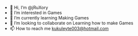 - 👋 Hi, I’m @jRuXory
- 👀 I’m interested in Games 
- 🌱 I’m currently learning Making Games
- 💞️ I’m looking to collaborate on Learning how to make Games
- 📫 How to reach me kukuleyte003@hotmail.com

<!---
jRuXory/jRuXory is a ✨ special ✨ repository because its `README.md` (this file) appears on your GitHub profile.
You can click the Preview link to take a look at your changes.
--->
